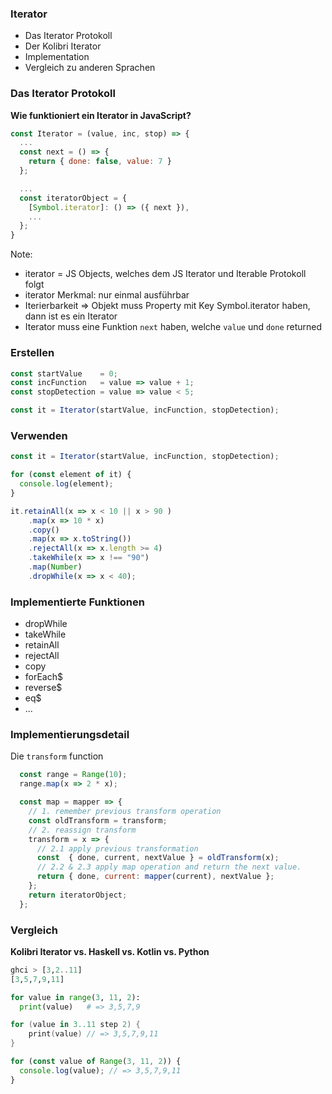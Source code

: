### Iterator
- Das Iterator Protokoll
- Der Kolibri Iterator
- Implementation
- Vergleich zu anderen Sprachen




### Das Iterator Protokoll
__Wie funktioniert ein Iterator in JavaScript?__
```js [8-9|3-5|1-12]
const Iterator = (value, inc, stop) => {
  ...
  const next = () => {
    return { done: false, value: 7 }
  };

  ...
  const iteratorObject = {
    [Symbol.iterator]: () => ({ next }),
    ...
  };
}
```

Note:
- iterator = JS Objects, welches dem JS Iterator und Iterable Protokoll folgt
- iterator Merkmal: nur einmal ausführbar
- Iterierbarkeit => Objekt muss Property mit Key Symbol.iterator haben, dann ist es ein Iterator
- Iterator muss eine Funktion `next` haben, welche `value` und `done` returned



### Erstellen
```js [1|2|3|5]
const startValue    = 0;
const incFunction   = value => value + 1;
const stopDetection = value => value < 5;

const it = Iterator(startValue, incFunction, stopDetection);
```



### Verwenden
```js [3-4|7-14]
const it = Iterator(startValue, incFunction, stopDetection);

for (const element of it) {
  console.log(element);
}

it.retainAll(x => x < 10 || x > 90 )
    .map(x => 10 * x)
    .copy()
    .map(x => x.toString())
    .rejectAll(x => x.length >= 4)
    .takeWhile(x => x !== "90")
    .map(Number)
    .dropWhile(x => x < 40);
```



### Implementierte Funktionen
- dropWhile
- takeWhile
- retainAll
- rejectAll
- copy
- forEach$
- reverse$
- eq$
- ...



### Implementierungsdetail
Die `transform` function
```js [1-2|4|4-15] 
  const range = Range(10);
  range.map(x => 2 * x);

  const map = mapper => {
    // 1. remember previous transform operation
    const oldTransform = transform;
    // 2. reassign transform
    transform = x => {
      // 2.1 apply previous transformation
      const  { done, current, nextValue } = oldTransform(x);
      // 2.2 & 2.3 apply map operation and return the next value.
      return { done, current: mapper(current), nextValue };
    };
    return iteratorObject;
  };
```



### Vergleich
__Kolibri Iterator vs. Haskell vs. Kotlin vs. Python__
```haskell
ghci > [3,2..11]
[3,5,7,9,11]
```
```python
for value in range(3, 11, 2):
  print(value)   # => 3,5,7,9
```
```kotlin
for (value in 3..11 step 2) {
    print(value) // => 3,5,7,9,11
}
```
```js
for (const value of Range(3, 11, 2)) {
  console.log(value); // => 3,5,7,9,11
}
```